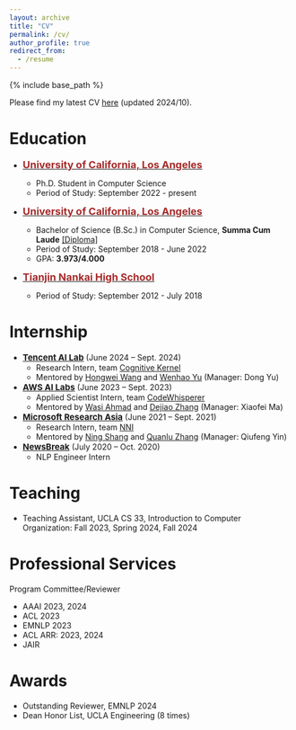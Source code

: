 ```yaml
---
layout: archive
title: "CV"
permalink: /cv/
author_profile: true
redirect_from:
  - /resume
---
```


{% include base_path %}

Please find my latest CV [here](/files/CV_diwu.pdf) (updated 2024/10).

# Education
* <span style="color:black; font-size:15px"><b><a href="https://cs.ucla.edu" target="_blank"><font color="brown" size="4">University of California, Los Angeles</font></a></b></span><br/>
    - Ph.D. Student in Computer Science<br/>
    - Period of Study: September 2022 - present <br/>

* <span style="color:black; font-size:15px"><b><a href="https://cs.ucla.edu" target="_blank"><font color="brown" size="4">University of California, Los Angeles</font></a></b></span><br/>
    - Bachelor of Science (B.Sc.) in Computer Science, <b>Summa Cum Laude</b> <a href="../files/bs_diploma.pdf">[Diploma]</a> <br/>
    - Period of Study: September 2018 - June 2022 <br/>
    - GPA: <b>3.973/4.000</b> <br/>

* <span style="color:black; font-size:15px"><b><a href="http://www.nkzx.cn/" target="_blank"><font color="brown" size="4">Tianjin Nankai High School</font></a></b></span><br/>
    - Period of Study: September 2012 - July 2018 <br/>

# Internship
* <span style="color:black; font-size:15px"><b><a href="https://ai.tencent.com/ailab/en/about/" target="_blank">Tencent AI Lab</a></b></span> (June 2024 – Sept. 2024)
    - Research Intern, team <a href="https://arxiv.org/abs/2409.10277" target="_blank">Cognitive Kernel</a>
    - Mentored by [Hongwei Wang](https://hongweiw.net/) and [Wenhao Yu](https://wyu97.github.io/) (Manager: Dong Yu)
* <span style="color:black; font-size:15px"><b><a href="https://www.amazon.science/" target="_blank">AWS AI Labs</a></b></span> (June 2023 – Sept. 2023)
    - Applied Scientist Intern, team <a href="https://aws.amazon.com/codewhisperer/" target="_blank">CodeWhisperer</a>
    - Mentored by [Wasi Ahmad](https://wasiahmad.github.io/) and [Dejiao Zhang](https://dejiao2018.github.io/) (Manager: Xiaofei Ma)
* <span style="color:black; font-size:15px"><b><a href="https://www.microsoft.com/en-us/research/lab/microsoft-research-asia/" target="_blank">Microsoft Research Asia</a></b></span> (June 2021 – Sept. 2021)
    - Research Intern, team <a href="https://github.com/microsoft/nni/" target="_blank">NNI</a>
    - Mentored by [Ning Shang](https://openreview.net/profile?id=~Ning_Shang1) and [Quanlu Zhang](https://openreview.net/profile?id=~Quanlu_Zhang1) (Manager: Qiufeng Yin)
* <span style="color:black; font-size:15px"><b><a href="https://www.newsbreak.com/" target="_blank">NewsBreak</a></b></span> (July 2020 – Oct. 2020)
    - NLP Engineer Intern

# Teaching
* Teaching Assistant, UCLA CS 33, Introduction to Computer Organization: Fall 2023, Spring 2024, Fall 2024

# Professional Services 
Program Committee/Reviewer
* AAAI 2023, 2024
* ACL 2023
* EMNLP 2023
* ACL ARR: 2023, 2024
* JAIR

# Awards
* Outstanding Reviewer, EMNLP 2024
* Dean Honor List, UCLA Engineering (8 times)
